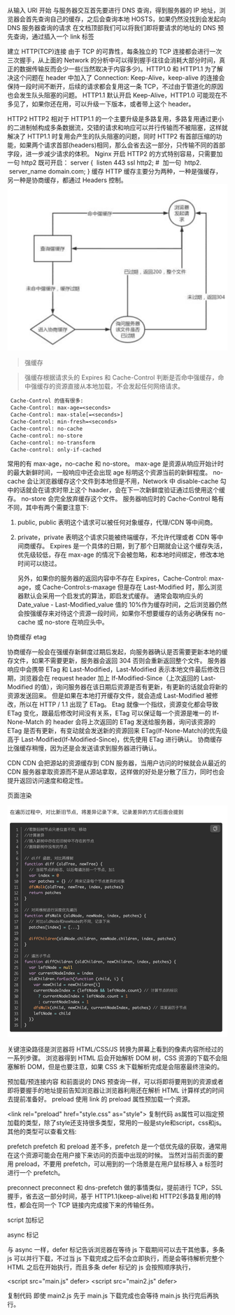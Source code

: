 从输入 URl 开始
与服务器交互首先要进行 DNS 查询，得到服务器的 IP 地址，浏览器会首先查询自己的缓存，之后会查询本地 HOSTS，如果仍然没找到会发起向 DNS 服务器查询的请求
在文档顶部我们可以将我们即将要请求的地址的 DNS 预先查询，通过插入一个 link 标签

<link rel="dns-prefetch" href="https://fonts.googleapis.com/">

建立 HTTP(TCP)连接
由于 TCP 的可靠性，每条独立的 TCP 连接都会进行一次三次握手，从上面的 Network 的分析中可以得到握手往往会消耗大部分时间，真正的数据传输反而会少一些(当然取决于内容多少)。HTTP1.0 和 HTTP1.1 为了解决这个问题在 header 中加入了 Connection: Keep-Alive，keep-alive 的连接会保持一段时间不断开，后续的请求都会复用这一条 TCP，不过由于管道化的原因也会发生队头阻塞的问题。
HTTP1.1 默认开启 Keep-Alive，HTTP1.0 可能现在不多见了，如果你还在用，可以升级一下版本，或者带上这个 header。

HTTP2
HTTP2 相对于 HTTP1.1 的一个主要升级是多路复用，多路复用通过更小的二进制帧构成多条数据流，交错的请求和响应可以并行传输而不被阻塞，这样就解决了 HTTP1.1 时复用会产生的队头阻塞的问题，同时 HTTP2 有首部压缩的功能，如果两个请求首部(headers)相同，那么会省去这一部分，只传输不同的首部字段，进一步减少请求的体积。
Nginx 开启 HTTP2 的方式特别容易，只需要加一句 http2 既可开启：
server {
 listen 443 ssl http2; #  加一句  http2.
 server_name domain.com;
}
缓存
HTTP 缓存主要分为两种，一种是强缓存，另一种是协商缓存，都通过 Headers 控制。
![avatar](https://github.com/freezestanley/rollstone/blob/main/%E5%85%B6%E4%BB%96/缓存/a.jpg)

> 强缓存

> 强缓存根据请求头的 Expires 和 Cache-Control 判断是否命中强缓存，命中强缓存的资源直接从本地加载，不会发起任何网络请求。

```
 Cache-Control 的值有很多:
 Cache-Control: max-age=<seconds>
 Cache-Control: max-stale[=<seconds>]
 Cache-Control: min-fresh=<seconds>
 Cache-control: no-cache
 Cache-control: no-store
 Cache-control: no-transform
 Cache-control: only-if-cached
```

常用的有 max-age，no-cache 和 no-store。
max-age 是资源从响应开始计时的最大新鲜时间，一般响应中还会出现 age 标明这个资源当前的新鲜程度。
no-cache 会让浏览器缓存这个文件到本地但是不用，Network 中 disable-cache 勾中的话就会在请求时带上这个 haader，会在下一次新鲜度验证通过后使用这个缓存。
no-store 会完全放弃缓存这个文件。
服务器响应时的 Cache-Control 略有不同，其中有两个需要注意下:

1. public, public 表明这个请求可以被任何对象缓存，代理/CDN 等中间商。
2. private，private 表明这个请求只能被终端缓存，不允许代理或者 CDN 等中间商缓存。
   Expires 是一个具体的日期，到了那个日期就会让这个缓存失活，优先级较低，存在 max-age 的情况下会被忽略，和本地时间绑定，修改本地时间可以绕过。

   另外，如果你的服务器的返回内容中不存在 Expires，Cache-Control: max-age，或 Cache-Control:s-maxage 但是存在 Last-Modified 时，那么浏览器默认会采用一个启发式的算法，即启发式缓存。
   通常会取响应头的 Date_value - Last-Modified_value 值的 10%作为缓存时间，之后浏览器仍然会按强缓存来对待这个资源一段时间，如果你不想要缓存的话务必确保有 no-cache 或 no-store 在响应头中。

协商缓存 etag

协商缓存一般会在强缓存新鲜度过期后发起，向服务器确认是否需要更新本地的缓存文件，如果不需要更新，服务器会返回 304 否则会重新返回整个文件。
服务器响应中会携带 ETag 和 Last-Modified，Last-Modified 表示本地文件最后修改日期，浏览器会在 request header 加上 If-Modified-Since（上次返回的 Last-Modified 的值），询问服务器在该日期后资源是否有更新，有更新的话就会将新的资源发送回来。
但是如果在本地打开缓存文件，就会造成 Last-Modified 被修改，所以在 HTTP / 1.1 出现了 ETag。
Etag 就像一个指纹，资源变化都会导致 ETag 变化，跟最后修改时间没有关系，ETag 可以保证每一个资源是唯一的
If-None-Match 的 header 会将上次返回的 ETag 发送给服务器，询问该资源的 ETag 是否有更新，有变动就会发送新的资源回来
ETag(If-None-Match)的优先级高于 Last-Modified(If-Modified-Since)，优先使用 ETag 进行确认。
协商缓存比强缓存稍慢，因为还是会发送请求到服务器进行确认。

CDN
CDN 会把源站的资源缓存到 CDN 服务器，当用户访问的时候就会从最近的 CDN 服务器拿取资源而不是从源站拿取，这样做的好处是分散了压力，同时也会提升返回访问速度和稳定性。

页面渲染

![avatar](https://github.com/freezestanley/rollstone/blob/main/%E5%85%B6%E4%BB%96/diff/b.jpg)

关键渲染路径是浏览器将 HTML/CSS/JS 转换为屏幕上看到的像素内容所经过的一系列步骤。
浏览器得到 HTML 后会开始解析 DOM 树，CSS 资源的下载不会阻塞解析 DOM，但是也要注意，如果 CSS 未下载解析完成是会阻塞最终渲染的。

预加载/预连接内容
和前面说的 DNS 预查询一样，可以将即将要用到的资源或者即将要握手的地址提前告知浏览器让浏览器利用还在解析 HTML 计算样式的时间去提前准备好。
preload
使用 link 的 preload 属性预加载一个资源。

<link rel="preload" href="style.css" as="style">
复制代码
as属性可以指定预加载的类型，除了style还支持很多类型，常用的一般是style和script，css和js。
其他的类型可以查看文档:

prefetch
prefetch 和 preload 差不多，prefetch 是一个低优先级的获取，通常用在这个资源可能会在用户接下来访问的页面中出现的时候。
当然对当前页面的要用 preload，不要用 prefetch，可以用到的一个场景是在用户鼠标移入 a 标签时进行一个 prefetch。

preconnect
preconnect 和 dns-prefetch 做的事情类似，提前进行 TCP，SSL 握手，省去这一部分时间，基于 HTTP1.1(keep-alive)和 HTTP2(多路复用)的特性，都会在同一个 TCP 链接内完成接下来的传输任务。

script 加标记

async 标记

<script src="main.js" async>
async标记告诉浏览器在等待js下载期间可以去干其他事，当js下载完成后会立即(尽快)执行，多条js可以并行下载。
async的好处是让多条js不会互相等待，下载期间浏览器会去干其他事(继续解析HTML等)，异步下载，异步执行。
defer标记
<script src="main.js" defer></script>

与 async 一样，defer 标记告诉浏览器在等待 js 下载期间可以去干其他事，多条 js 可以并行下载，不过当 js 下载完成之后不会立即执行，而是会等待解析完整个 HTML 之后在开始执行，而且多条 defer 标记的 js 会按照顺序执行，

<script src="main.js" defer></script>
<script src="main2.js" defer></script>

复制代码
即使 main2.js 先于 main.js 下载完成也会等待 main.js 执行完后再执行。
